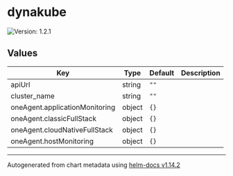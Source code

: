 # dynakube

![Version: 1.2.1](https://img.shields.io/badge/Version-1.2.1-informational?style=flat-square)

## Values

| Key | Type | Default | Description |
|-----|------|---------|-------------|
| apiUrl | string | `""` |  |
| cluster_name | string | `""` |  |
| oneAgent.applicationMonitoring | object | `{}` |  |
| oneAgent.classicFullStack | object | `{}` |  |
| oneAgent.cloudNativeFullStack | object | `{}` |  |
| oneAgent.hostMonitoring | object | `{}` |  |

----------------------------------------------
Autogenerated from chart metadata using [helm-docs v1.14.2](https://github.com/norwoodj/helm-docs/releases/v1.14.2)
